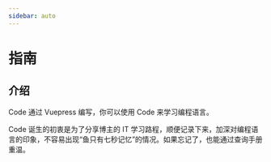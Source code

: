 ```yaml
---
sidebar: auto
---
```


# 指南

## 介绍

Code 通过 Vuepress 编写，你可以使用 Code 来学习编程语言。

Code 诞生的初衷是为了分享博主的 IT 学习路程，顺便记录下来，加深对编程语言的印象，不容易出现“鱼只有七秒记忆”的情况。如果忘记了，也能通过查询手册重温。
